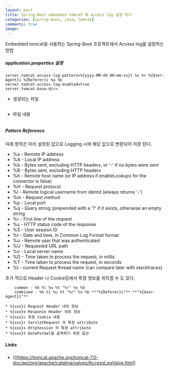```yaml
---
layout: post
title: Spring-Boot embedded tomcat 에 access log 설정 하기
categories: [spring-boot, java, tomcat]
comments: true
image:
---
```


Embedded tomcat을 사용하는 Spring-Boot 프로젝트에서 Access log를 설정하는 방법

##### application.properties 설정
  ```
server.tomcat.access-log-pattern=%{yyyy-MM-dd HH:mm:ss}t %s %r %{User-Agent}i %{Referer}i %a %b
server.tomcat.access-log-enabled=true
server.tomcat.base-dir=.  
```

  * 생성되는 파일
```
```

  * 파일 내용
```
```


##### Pattern Reference
아래 항목은 미리 설정된 값으로 Logging 시에 해당 값으로 변환되어 저장 된다.

  * %a - Remote IP address
  * %A - Local IP address
  * %b - Bytes sent, excluding HTTP headers, or '-' if no bytes were sent
  * %B - Bytes sent, excluding HTTP headers
  * %h - Remote host name (or IP address if enableLookups for the connector is false)
  * %H - Request protocol
  * %l - Remote logical username from identd (always returns '-')
  * %m - Request method
  * %p - Local port
  * %q - Query string (prepended with a '?' if it exists, otherwise an empty string
  * %r - First line of the request
  * %s - HTTP status code of the response
  * %S - User session ID
  * %t - Date and time, in Common Log Format format
  * %u - Remote user that was authenticated
  * %U - Requested URL path
  * %v - Local server name
  * %D - Time taken to process the request, in millis
  * %T - Time taken to process the request, in seconds
  * %I - current Request thread name (can compare later with stacktraces)

추가 적으로 Header 나 Cookie등에서 특정 정보를 취득할 수 도 있다.

```
    common - %h %l %u %t "%r" %s %b
    combined - %h %l %u %t "%r" %s %b **"%{Referer}i"** **"%{User-Agent}i"**
```

    * %{xxx}i Request Header 내의 정보
    * %{xxx}o Response Header 내의 정보
    * %{xxx}c 특정 Cookie 내용
    * %{xxx}r ServletRequest 의 특정 attribute
    * %{xxx}s HttpSession 의 특정 attribute
    * %{xxx}t DateFormat을 출력하기 위한 옵션

##### Links
  * ()[https://tomcat.apache.org/tomcat-7.0-doc/api/org/apache/catalina/valves/AccessLogValve.html]

<!--more-->
